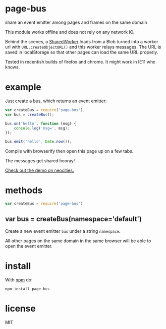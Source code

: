 # page-bus

share an event emitter among pages and frames on the same domain

This module works offline and does not rely on any network IO.

Behind the scenes, a
[SharedWorker](https://developer.mozilla.org/en-US/docs/Web/API/SharedWorker)
loads from a Blob turned into a worker url with `URL.createObjectURL()`
and this worker relays messages. The URL is saved in localStorage so that other
pages can load the same URL properly.

Tested in recentish builds of firefox and chrome. It might work in IE11 who
knows.

# example

Just create a bus, which returns an event emitter:

``` js
var createBus = require('page-bus');
var bus = createBus();

bus.on('hello', function (msg) {
    console.log('msg=', msg);
});

bus.emit('hello', Date.now());
```

Compile with browserify then open this page up on a few tabs.

The messages get shared hooray!

[Check out the demo on neocities.]()

# methods

``` js
var createBus = require('page-bus')
```

## var bus = createBus(namespace='default')

Create a new event emitter `bus` under a string `namespace`.

All other pages on the same domain in the same browser will be able to open the
event emitter.

# install

With [npm](https://npmjs.org) do:

```
npm install page-bus
```

# license

MIT
